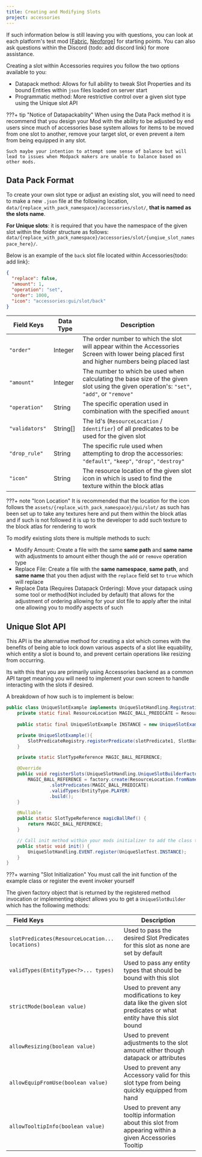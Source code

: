 ```yaml
---
title: Creating and Modifying Slots
project: accessories
---
```


If such information below is still leaving you with questions, you can look at each platform's test mod [[Fabric](https://github.com/wisp-forest/accessories/tree/fa06f044f5c7486b26a8c0774f7ca3edbd256cad/fabric/src/testmod), [Neoforge](https://github.com/wisp-forest/accessories/tree/fa06f044f5c7486b26a8c0774f7ca3edbd256cad/neoforge/src/testmod)] for starting points. You can also ask questions within the Discord {todo: add discord link} for more assistance.

Creating a slot within Accessories requires you follow the two options available to you:
- Datapack method: Allows for full ability to tweak Slot Properties and its bound Entities within `json` files loaded on server start
- Programmatic method: More restrictive control over a given slot type using the Unique slot API

???+ tip "Notice of Datapackablity"
    When using the Data Pack method it is recommend that you design your Mod with the ability to be adjusted by end users since much of accessories base system allows for items to be moved from one slot to another, remove your target slot, or even prevent a item from being equipped in any slot. 

    Such maybe your intention to attempt some sense of balance but will lead to issues when Modpack makers are unable to balance based on other mods.

## Data Pack Format

To create your own slot type or adjust an existing slot, you will need to need to make a new `.json` file at the following location, `data/{replace_with_pack_namespace}/accessories/slot/`, **that is named as the slots name**.

**For Unique slots**: it is required that you have the namespace of the given slot within the folder structure as follows: `data/{replace_with_pack_namespace}/accessories/slot/{unqiue_slot_namespace_here}/`.

Below is an example of the `back` slot file located within Accessories{todo: add link}:

```json
{
  "replace": false,
  "amount": 1,
  "operation": "set",
  "order": 1000,
  "icon": "accessories:gui/slot/back"
}
```

| <div style="width:102px">Field Keys</div> | Data Type | Description |
|--|--|--|
| `"order"` | Integer | The order number to which the slot will appear within the Accessories Screen with lower being placed first and higher numbers being placed last |
| `"amount"` | Integer | The number to which be used when calculating the base size of the given slot using the given operation's: `"set"`, `"add"`, or `"remove"` |
| `"operation"` | String | The specific operation used in combination with the specified `amount` |
| `"validators"` | String[] | The Id's (`ResourceLocation` / `Identifier`) of all predicates to be used for the given slot |
| `"drop_rule"` | String | The specific rule used when attempting to drop the accessories: `"default"`, `"keep"`, `"drop"`, `"destroy"` |
| `"icon"` | String | The resource location of the given slot icon in which is used to find the texture within the block atlas |

???+ note "Icon Location"
    It is recommended that the location for the icon follows the `assets/{replace_with_pack_namespace}/gui/slot/` as such has been set up to take any textures here and put them within the block atlas and if such is not followed it is up to the developer to add such texture to the block atlas for rendering to work

To modify existing slots there is multiple methods to such:

- Modify Amount: Create a file with the same **same path** and **same name** with adjustments to amount either though the `add` or `remove` operation type
- Replace File: Create a file with the **same namespace**, **same path**, and **same name** that you then adjust with the `replace` field set to `true` which will replace
- Replace Data (Requires Datapack Ordering): Move your datapack using some tool or method(Not included by default) that allows for the adjustment of ordering allowing for your slot file to apply after the inital one allowing you to modify aspects of such

## Unique Slot API

This API is the alternative method for creating a slot which comes with the benefits of being able to lock down various aspects of a slot like equability, which entity a slot is bound to, and prevent certain operations like resizing from occurring. 

Its with this that you are primarily using Accessories backend as a common API target meaning you will need to implement your own screen to handle interacting with the slots if desired.

A breakdown of how such is to implement is below:

```java
public class UniqueSlotExample implements UniqueSlotHandling.RegistrationCallback  {
	private static final ResourceLocation MAGIC_BALL_PREDICATE = ResourceLocation.fromNamespaceAndPath("example", "magic_ball");
    
    public static final UniqueSlotExample INSTANCE = new UniqueSlotExample();

    private UniqueSlotExample(){
        SlotPredicateRegistry.registerPredicate(slotPredicate1, SlotBasedPredicate.ofItem(item -> item.equals(ExampleItems.MAGIC_BALL)));
    }

    private static SlotTypeReference MAGIC_BALL_REFERENCE;

    @Override
    public void registerSlots(UniqueSlotHandling.UniqueSlotBuilderFactory factory) {
        MAGIC_BALL_REFERENCE = factory.create(ResourceLocation.fromNamespaceAndPath("example", "magic_ball"), 1)
                .slotPredicates(MAGIC_BALL_PREDICATE)
                .validTypes(EntityType.PLAYER)
                .build();
    }

    @Nullable
    public static SlotTypeReference magicBallRef() {
        return MAGIC_BALL_REFERENCE;
    }

	// Call init method within your mods initializer to add the class to the main Unique Slot Handling event
	public static void init() {
		UniqueSlotHandling.EVENT.register(UniqueSlotTest.INSTANCE);
	}
}
```

???+ warning "Slot Initialization"
    You must call the init function of the example class or register the event invoker yourself

The given factory object that is returned by the registered method invocation or implementing object allows you to get a `UniqueSlotBuilder` which has the following methods:

| <div style="width:102px">Field Keys</div> | Description |
|--|--|
| `slotPredicates(ResourceLocation... locations)` | Used to pass the desired Slot Predicates for this slot as none are set by default |
| `validTypes(EntityType<?>... types)` | Used to pass any entity types that should be bound with this slot |
| `strictMode(boolean value)` | Used to prevent any modifications to key data like the given slot predicates or what entity have this slot bound |
| `allowResizing(boolean value)` | Used to prevent adjustments to the slot amount either though datapack or attributes |
| `allowEquipFromUse(boolean value)` | Used to prevent any Accessory valid for this slot type from being quickly equipped from hand |
| `allowTooltipInfo(boolean value)` | Used to prevent any tooltip information about this slot from appearing within a given Accessories Tooltip |